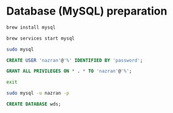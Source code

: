 # Database (MySQL) preparation
```bash
brew install mysql
```
```bash
brew services start mysql
```
```bash
sudo mysql
```
```sql
CREATE USER 'nazran'@'%' IDENTIFIED BY 'password';
```
```sql
GRANT ALL PRIVILEGES ON * . * TO 'nazran'@'%';
```
```bash
exit
```
```bash
sudo mysql -u nazran -p
```
```sql
CREATE DATABASE wds;
```

